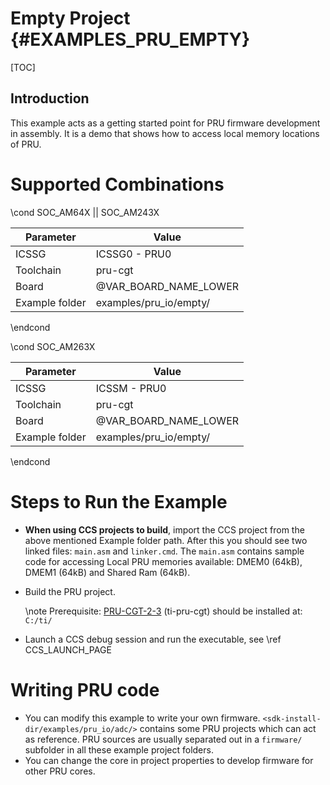# Empty Project {#EXAMPLES_PRU_EMPTY}

[TOC]

## Introduction

This example acts as a getting started point for PRU firmware development in assembly. It is a demo that shows how to access local memory locations of PRU.

# Supported Combinations

\cond SOC_AM64X || SOC_AM243X

 Parameter      | Value
 ---------------|-----------
 ICSSG          | ICSSG0 - PRU0
 Toolchain      | pru-cgt
 Board          | @VAR_BOARD_NAME_LOWER
 Example folder | examples/pru_io/empty/

\endcond

\cond SOC_AM263X

 Parameter      | Value
 ---------------|-----------
 ICSSG          | ICSSM - PRU0
 Toolchain      | pru-cgt
 Board          | @VAR_BOARD_NAME_LOWER
 Example folder | examples/pru_io/empty/

\endcond

# Steps to Run the Example

- **When using CCS projects to build**, import the CCS project from the above mentioned Example folder path. After this you should see two linked files: `main.asm` and `linker.cmd`. The `main.asm` contains sample code for accessing Local PRU memories available: DMEM0 (64kB), DMEM1 (64kB) and Shared Ram (64kB).

- Build the PRU project.

    \note
    Prerequisite: [PRU-CGT-2-3](https://www.ti.com/tool/PRU-CGT) (ti-pru-cgt) should be installed at: `C:/ti/`

- Launch a CCS debug session and run the executable, see \ref CCS_LAUNCH_PAGE

# Writing PRU code

* You can modify this example to write your own firmware. `<sdk-install-dir/examples/pru_io/adc/>` contains some PRU projects which can act as reference. PRU sources are usually separated out in a `firmware/` subfolder in all these example project folders.
* You can change the core in project properties to develop firmware for other PRU cores.